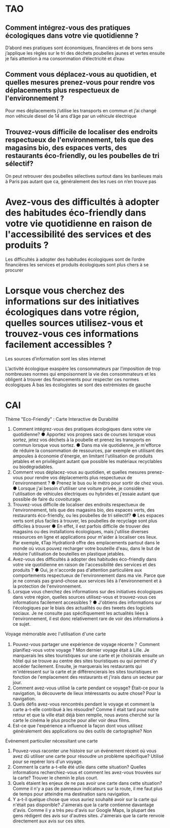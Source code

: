 # TAO
## Comment intégrez-vous des pratiques écologiques dans votre vie quotidienne ?
D’abord mes pratiques sont économiques, financières et de bons sens j’applique les règles sur le tri des déchets poubelles jaunes et vertes ensuite je fais attention à ma consommation d’électricité et d’eau 

## Comment vous déplacez-vous au quotidien, et quelles mesures prenez-vous pour rendre vos déplacements plus respectueux de l'environnement ?
Pour mes déplacements j’utilise les transports en commun et j’ai changé mon véhicule diesel de 14 ans d’âge par un véhicule électrique 

## Trouvez-vous difficile de localiser des endroits respectueux de l'environnement, tels que des magasins bio, des espaces verts, des restaurants éco-friendly, ou les poubelles de tri sélectif?
On peut retrouver des poubelles sélectives surtout dans les banlieues mais à Paris pas autant que ca, généralement des les rues on n’en trouve pas

# Avez-vous des difficultés à adopter des habitudes éco-friendly dans votre vie quotidienne en raison de l'accessibilité des services et des produits ?
Les difficultés à adopter des habitudes écologiques sont de l’ordre financières les services et produits écologiques sont plus chers à se procurer 


# Lorsque vous cherchez des informations sur des initiatives écologiques dans votre région, quelles sources utilisez-vous et trouvez-vous ces informations facilement accessibles ?
Les sources d’information sont les sites internet 


L’activité écologique exaspère les consommateurs par l’imposition de trop nombreuses normes qui empoisonnent la vie des consommateurs et les obligent à trouver des financements pour respecter ces normes écologiques 
À bas les écologistes se sont des extrémistes de gauche 



# CAI
Thème "Eco-Friendly" : Carte Interactive de Durabilité
1.	Comment intégrez-vous des pratiques écologiques dans votre vie quotidienne?
●	Apportez vos propres sacs de courses lorsque vous sortez, jetez vos déchets à la poubelle et prenez les transports en commun lorsque vous sortez.
●	Dans ma vie quotidienne, je m'efforce de réduire la consommation de ressources, par exemple en utilisant des ampoules à économie d'énergie, en limitant l'utilisation de produits jetables et en privilégiant autant que possible les matériaux recyclables ou biodégradables.
2.	Comment vous déplacez-vous au quotidien, et quelles mesures prenez-vous pour rendre vos déplacements plus respectueux de l'environnement ?
●	Prenez le bus ou le métro pour sortir de chez vous.
●	Lorsque j'ai besoin d'utiliser une voiture privée, je considère l'utilisation de véhicules électriques ou hybrides et j'essaie autant que possible de faire du covoiturage.
3.	Trouvez-vous difficile de localiser des endroits respectueux de l'environnement, tels que des magasins bio, des espaces verts, des restaurants éco-friendly, ou les poubelles de tri sélectif?
●	Les espaces verts sont plus faciles à trouver, les poubelles de recyclage sont plus difficiles à trouver
●	En effet, il est parfois difficile de trouver des magasins ou des installations écologiques, mais j'utilise diverses ressources en ligne et applications pour m'aider à localiser ces lieux. Par exemple, 《Tap Hydration》 offre des emplacements partout dans le monde où vous pouvez recharger votre bouteille d'eau, dans le but de réduire l'utilisation de bouteilles en plastique jetables.
4.	Avez-vous des difficultés à adopter des habitudes éco-friendly dans votre vie quotidienne en raison de l'accessibilité des services et des produits ?
●	Oui, je n'accorde pas d'attention particulière aux comportements respectueux de l'environnement dans ma vie. Parce que je ne connais pas grand-chose aux services liés à l'environnement et à la protection de l'environnement.
5.	Lorsque vous cherchez des informations sur des initiatives écologiques dans votre région, quelles sources utilisez-vous et trouvez-vous ces informations facilement accessibles ?
●	J'obtiens des informations sur l'écologiques par le biais des actualités ou des tweets des logiciels sociaux. Je ne consulte pas spécifiquement les actualités liées à l'environnement, il est donc relativement rare de voir des informations à ce sujet.
 

Voyage mémorable avec l'utilisation d'une carte
1.	Pouvez-vous partager une expérience de voyage récente？ Comment planifiez-vous votre voyage ?
Mon dernier voyage était à Lille. Je marquerais les sites touristiques sur une carte et je choisirais ensuite un hôtel qui se trouve au centre des sites touristiques ou qui permet d'y accéder facilement. Ensuite, je marquerais les restaurants qui m'intéressent sur la carte et je différencierais les sites touristiques en fonction de l'emplacement des restaurants et j'irais dans un secteur par jour.
2.	Comment avez-vous utilisé la carte pendant ce voyage? Était-ce pour la navigation, la découverte de lieux intéressants ou autre chose?
Pour la navigation.
3.	Quels défis avez-vous rencontrés pendant le voyage et comment la carte a-t-elle contribué à les résoudre?
Comme il était tard pour notre retour et que la ville était déjà bien remplie, nous avons cherché sur la carte le cinéma le plus proche pour aller voir deux films.
4.	Est-ce que l'expérience a influencé la façon dont vous utilisez généralement des applications ou des outils de cartographie?
Non

Événement particulier nécessitant une carte
1.	Pouvez-vous raconter une histoire sur un événement récent où vous avez dû utiliser une carte pour résoudre un problème spécifique?
Utilisé pour se repérer lors d'un voyage.
2.	Comment la carte a-t-elle été utile dans cette situation? Quelles informations recherchiez-vous et comment les avez-vous trouvées sur la carte?
Trouver le chemin le plus court.
3.	Quels étaient les enjeux de ne pas avoir une carte dans cette situation?
Comme il n'y a pas de panneaux indicateurs sur la route, il me faut plus de temps pour atteindre ma destination sans navigation.
4.	 Y a-t-il quelque chose que vous auriez souhaité avoir sur la carte qui n'était pas disponible?
J'aimerais que la carte contienne davantage d'avis. Comme il y a très peu d'avis sur Google Maps, la plupart des gens rédigent des avis sur d'autres sites. J'aimerais que la carte renvoie directement aux avis sur ces sites.



